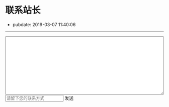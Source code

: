 # 联系站长

- pubdate: 2019-03-07 11:40:06

------

<textarea id="msg" rows="10" style="width:100%;font-size: 1.1em;">    </textarea>

<input id="联系方式" type="text" placeholder="请留下您的联系方式">
<a class="button" onclick="send()">发送</a>

<script src="/static/mui.min.js"></script>
<script>
    function send() {
        mui.ajax({
            url:'http://shenzilong.cn/sqlStore/set',
            data:{
                key:Date.now(),
                value:{
                    msg:mui('#msg')[0].value,
                    联系方式:mui('#联系方式')[0].value
                }
            },
            dataType: 'json',
            type: "post",
            timeout: 10000,
            success: function(r){
                console.log(r);
                if(r==="true")
                    alert('发送成功')
                else
                    alert('发送失败')
            },
            error: function (xhr, type, errorThrown) {
                console.log(errorThrown);
            }
        })
    }
</script>